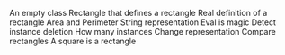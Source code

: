 An empty class Rectangle that defines a rectangle
Real definition of a rectangle
Area and Perimeter
String representation
Eval is magic
Detect instance deletion
How many instances
Change representation
Compare rectangles
A square is a rectangle
